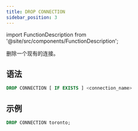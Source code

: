 ```yaml
---
title: DROP CONNECTION
sidebar_position: 3
---
```

import FunctionDescription from '@site/src/components/FunctionDescription';

<FunctionDescription description="引入或更新: v1.2.208"/>

删除一个现有的连接。

## 语法

```sql
DROP CONNECTION [ IF EXISTS ] <connection_name>
```

## 示例

```sql
DROP CONNECTION toronto;
```